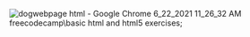 ![dogwebpage html - Google Chrome 6_22_2021 11_26_32 AM](https://user-images.githubusercontent.com/84879557/122909346-04b75b80-d34d-11eb-8120-042708037f50.png)
freecodecamp\basic html and html5 exercises;

